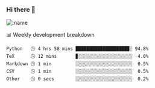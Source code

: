 ### Hi there 👋

<!--
**lv2020/lv2020** is a ✨ _special_ ✨ repository because its `README.md` (this file) appears on your GitHub profile.

Here are some ideas to get you started:

- 🔭 I’m currently working on ...
- 🌱 I’m currently learning ...
- 👯 I’m looking to collaborate on ...
- 🤔 I’m looking for help with ...
- 💬 Ask me about ...
- 📫 How to reach me: ...
- 😄 Pronouns: ...
- ⚡ Fun fact: ...
-->
![:name](https://count.getloli.com/get/@:lv2020)
 <!-- waka-box start -->
📊 Weekly development breakdown
```text
Python   🕓 4 hrs 58 mins ███████████████████▉░ 94.8%
TeX      🕓 12 mins       ▊░░░░░░░░░░░░░░░░░░░░  4.0%
Markdown 🕓 1 min         ░░░░░░░░░░░░░░░░░░░░░  0.5%
CSV      🕓 1 min         ░░░░░░░░░░░░░░░░░░░░░  0.5%
Other    🕓 0 secs        ░░░░░░░░░░░░░░░░░░░░░  0.2%
```
<!-- Powered by https://github.com/YouEclipse/waka-box-go . -->
<!-- waka-box end -->
